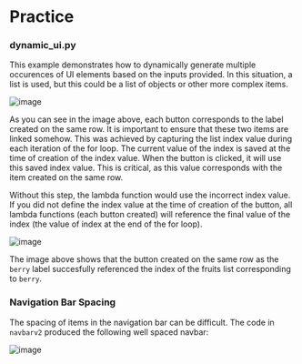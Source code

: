 #  Practice

### dynamic_ui.py
This example demonstrates how to dynamically generate multiple occurences of UI elements based on the inputs provided. In this situation, a list is used, but this could be a list of objects or other more complex items.

![image](https://github.com/jmart5/calc_nicegui/assets/93228623/4be9b781-c752-445e-a8ab-552361fabb3f)

As you can see in the image above, each button corresponds to the label created on the same row. It is important to ensure that these two items are linked somehow. This was achieved by capturing the list index value during each iteration of the for loop. The current value of the index is saved at the time of creation of the index value. When the button is clicked, it will use this saved index value. This is critical, as this value corresponds with the item created on the same row. 

Without this step, the lambda function would use the incorrect index value. If you did not define the index value at the time of creation of the button, all lambda functions (each button created) will reference the final value of the index (the value of index at the end of the for loop).

![image](https://github.com/jmart5/calc_nicegui/assets/93228623/ee89d673-6fe6-4fd9-9b40-c7674bc52dba)

The image above shows that the button created on the same row as the `berry` label succesfully referenced the index of the fruits list corresponding to `berry`.

### Navigation Bar Spacing
The spacing of items in the navigation bar can be difficult. The code in `navbarv2` produced the following well spaced navbar:

![image](https://github.com/user-attachments/assets/66ca2c08-a20c-48f8-85f2-a9480c3f0132)
